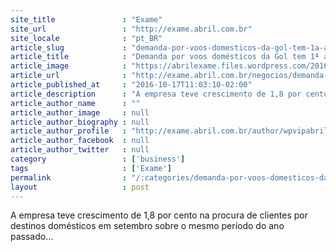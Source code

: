 ```yaml
---
site_title               : "Exame"
site_url                 : "http://exame.abril.com.br"
site_locale              : "pt_BR"
article_slug             : "demanda-por-voos-domesticos-da-gol-tem-1a-alta-em-um-ano"
article_title            : "Demanda por voos domésticos da Gol tem 1ª alta em um ano"
article_image            : "https://abrilexame.files.wordpress.com/2016/10/size_960_16_9_ax015_0c75_9.jpg?quality=70&strip=all&w=960"
article_url              : "http://exame.abril.com.br/negocios/demanda-por-voos-domesticos-da-gol-tem-1a-alta-em-um-ano/"
article_published_at     : "2016-10-17T11:03:10-02:00"
article_description      : "A empresa teve crescimento de 1,8 por cento na procura de clientes por destinos domésticos em setembro sobre o mesmo período do ano passado..."
article_author_name      : ""
article_author_image     : null
article_author_biography : null
article_author_profile   : "http://exame.abril.com.br/author/wpvipabril/"
article_author_facebook  : null
article_author_twitter   : null
category                 : ['business']
tags                     : ['Exame']
permalink                : "/:categories/demanda-por-voos-domesticos-da-gol-tem-1a-alta-em-um-ano/"
layout                   : post
---
```


A empresa teve crescimento de 1,8 por cento na procura de clientes por destinos domésticos em setembro sobre o mesmo período do ano passado...
